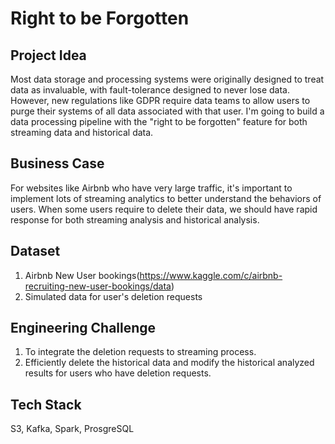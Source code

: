 # Right to be Forgotten

## Project Idea

Most data storage and processing systems were originally designed to treat data as invaluable, with fault-tolerance designed to never lose data. However, new regulations like GDPR require data teams to allow users to purge their systems of all data associated with that user. I'm going to build a data processing pipeline with the "right to be forgotten" feature for both streaming data and historical data. 


## Business Case

For websites like Airbnb who have very large traffic, it's important to implement lots of streaming analytics to better understand the behaviors of users. When some users require to delete their data, we should have rapid response for both streaming analysis and historical analysis.


## Dataset

1. Airbnb New User bookings(https://www.kaggle.com/c/airbnb-recruiting-new-user-bookings/data)
2. Simulated data for user's deletion requests


## Engineering Challenge

1. To integrate the deletion requests to streaming process.
2. Efficiently delete the historical data and modify the historical analyzed results for users who have deletion requests.


## Tech Stack
S3, Kafka, Spark, ProsgreSQL

